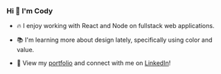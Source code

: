 ### Hi 👋 I'm Cody

- 🔥  I enjoy working with React and Node on fullstack web applications.

- 📚  I'm learning more about design lately, specifically using color and value.

- 🤝  View my [portfolio](https://codywall.com) and connect with me on [LinkedIn](https://www.linkedin.com/in/codycwall)!
